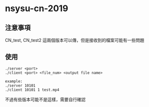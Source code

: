 # nsysu-cn-2019

## 注意事項

CN_test, CN_test2 這兩個版本可以傳，但是接收到的檔案可能有一些問題

## 使用
```
./server <port>
./client <port> <file_num> <output file name>

example:
./server 10101
./client 10101 1 test.mp4

```
不過有些版本可能不是這樣，需要自行確認

